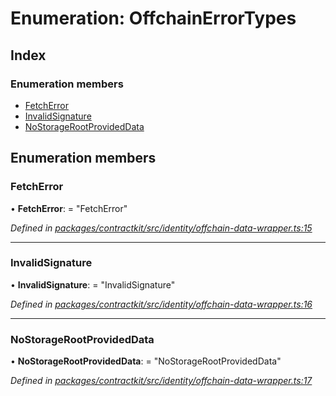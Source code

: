 # Enumeration: OffchainErrorTypes

## Index

### Enumeration members

* [FetchError](_identity_offchain_data_wrapper_.offchainerrortypes.md#fetcherror)
* [InvalidSignature](_identity_offchain_data_wrapper_.offchainerrortypes.md#invalidsignature)
* [NoStorageRootProvidedData](_identity_offchain_data_wrapper_.offchainerrortypes.md#nostoragerootprovideddata)

## Enumeration members

###  FetchError

• **FetchError**: = "FetchError"

*Defined in [packages/contractkit/src/identity/offchain-data-wrapper.ts:15](https://github.com/celo-org/celo-monorepo/blob/master/packages/contractkit/src/identity/offchain-data-wrapper.ts#L15)*

___

###  InvalidSignature

• **InvalidSignature**: = "InvalidSignature"

*Defined in [packages/contractkit/src/identity/offchain-data-wrapper.ts:16](https://github.com/celo-org/celo-monorepo/blob/master/packages/contractkit/src/identity/offchain-data-wrapper.ts#L16)*

___

###  NoStorageRootProvidedData

• **NoStorageRootProvidedData**: = "NoStorageRootProvidedData"

*Defined in [packages/contractkit/src/identity/offchain-data-wrapper.ts:17](https://github.com/celo-org/celo-monorepo/blob/master/packages/contractkit/src/identity/offchain-data-wrapper.ts#L17)*
